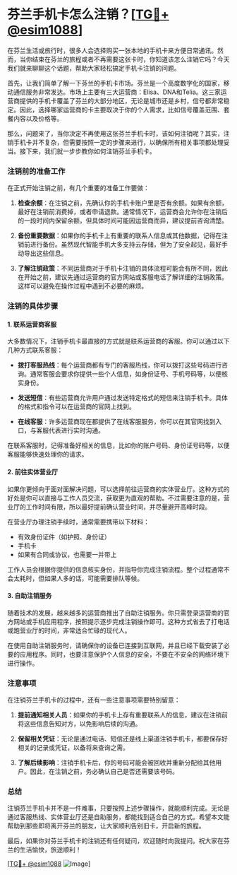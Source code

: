 # 芬兰手机卡怎么注销？[[TG💪+ @esim1088](https://t.me/s/esim1088)]

在芬兰生活或旅行时，很多人会选择购买一张本地的手机卡来方便日常通讯。然而，当你结束在芬兰的旅程或者不再需要这张卡时，你知道该怎么注销它吗？今天我们就来聊聊这个话题，帮助大家轻松搞定手机卡注销的问题。

首先，让我们简单了解一下芬兰的手机卡市场。芬兰是一个高度数字化的国家，移动通信服务非常发达。市场上主要有三大运营商：Elisa、DNA和Telia。这三家运营商提供的手机卡覆盖了芬兰的大部分地区，无论是城市还是乡村，信号都非常稳定。因此，选择哪家运营商的卡主要取决于你的个人需求，比如信号覆盖范围、套餐内容以及价格等。

那么，问题来了，当你决定不再使用这张芬兰手机卡时，该如何注销呢？其实，注销手机卡并不复杂，但需要按照一定的步骤来进行，以确保所有相关事项都处理妥当。接下来，我们就一步步教你如何注销芬兰手机卡。

### 注销前的准备工作

在正式开始注销之前，有几个重要的准备工作要做：

1. **检查余额**：在注销之前，先确认你的手机卡账户里是否有余额。如果有余额，最好在注销前消费掉，或者申请退款。通常情况下，运营商会允许你在注销后的一段时间内保留余额，但具体时间可能因运营商而异，建议提前咨询清楚。

2. **备份重要数据**：如果你的手机卡上有重要的联系人信息或其他数据，记得在注销前进行备份。虽然现代智能手机大多支持云存储，但为了安全起见，最好手动导出这些信息。

3. **了解注销政策**：不同运营商对于手机卡注销的具体流程可能会有所不同，因此在开始之前，建议先通过运营商的官方网站或客服电话了解详细的注销政策。这样可以避免在操作过程中遇到不必要的麻烦。

### 注销的具体步骤

#### 1. 联系运营商客服

大多数情况下，注销手机卡最直接的方式就是联系运营商的客服。你可以通过以下几种方式联系客服：

- **拨打客服热线**：每个运营商都有专门的客服热线，你可以拨打这些号码进行咨询。通常客服会要求你提供一些个人信息，如身份证号、手机号码等，以便核实身份。
  
- **发送短信**：有些运营商允许用户通过发送特定格式的短信来注销手机卡。具体的格式和指令可以在运营商的官网上找到。

- **在线客服**：许多运营商现在都提供了在线客服服务，你可以在其官网找到入口，与客服代表进行实时沟通。

在联系客服时，记得准备好相关的信息，比如你的账户号码、身份证号码等，以便客服能够快速处理你的请求。

#### 2. 前往实体营业厅

如果你更倾向于面对面解决问题，可以选择前往运营商的实体营业厅。这种方式的好处是你可以直接与工作人员交流，获取更为直观的帮助。不过需要注意的是，营业厅的工作时间有限，所以最好提前确认营业时间，并尽量避开高峰时段。

在营业厅办理注销手续时，通常需要携带以下材料：

- 有效身份证件（如护照、身份证）
- 手机卡
- 如果有合同或协议，也需要一并带上

工作人员会根据你提供的信息核实身份，并指导你完成注销流程。整个过程通常不会太耗时，但如果人多的话，可能需要排队等候。

#### 3. 自助注销服务

随着技术的发展，越来越多的运营商推出了自助注销服务。你只需登录运营商的官方网站或手机应用程序，按照提示逐步完成注销操作即可。这种方式省去了打电话或跑营业厅的时间，非常适合忙碌的现代人。

在使用自助注销服务时，请确保你的设备已连接到互联网，并且已经下载安装了必要的应用程序。同时，也要注意保护个人信息的安全，不要在不安全的网络环境下进行操作。

### 注意事项

在注销芬兰手机卡的过程中，还有一些注意事项需要特别留意：

1. **提前通知相关人员**：如果你的手机卡上存有重要联系人的信息，建议在注销前将这些信息告知对方，以免影响后续的沟通。

2. **保留相关凭证**：无论是通过电话、短信还是线上渠道注销手机卡，都要保存好相关的记录或凭证，以备将来查询之需。

3. **了解后续影响**：注销手机卡后，你的号码可能会被回收并重新分配给其他用户。因此，在注销之前，务必确认自己是否还需要该号码。

### 总结

注销芬兰手机卡并不是一件难事，只要按照上述步骤操作，就能顺利完成。无论是通过客服热线、实体营业厅还是自助服务，都能找到适合自己的方式。希望本文能帮助到那些即将离开芬兰的朋友，让大家顺利告别旧卡，开启新的旅程。

最后，如果你对芬兰手机卡的注销还有任何疑问，欢迎随时向我提问。祝大家在芬兰的生活愉快，旅途顺利！

[[TG💪+ @esim1088](https://t.me/s/esim1088) ![Image](https://i.postimg.cc/4NQfJmqS/Snipaste-2025-05-13-00-14-12.png)]